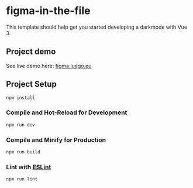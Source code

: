 # figma-in-the-file

This template should help get you started developing a darkmode with Vue 3.

## Project demo

See live demo here: [figma.luego.eu](https://figma.luego.eu/)

## Project Setup

```sh
npm install
```

### Compile and Hot-Reload for Development

```sh
npm run dev
```

### Compile and Minify for Production

```sh
npm run build
```

### Lint with [ESLint](https://eslint.org/)

```sh
npm run lint
```
